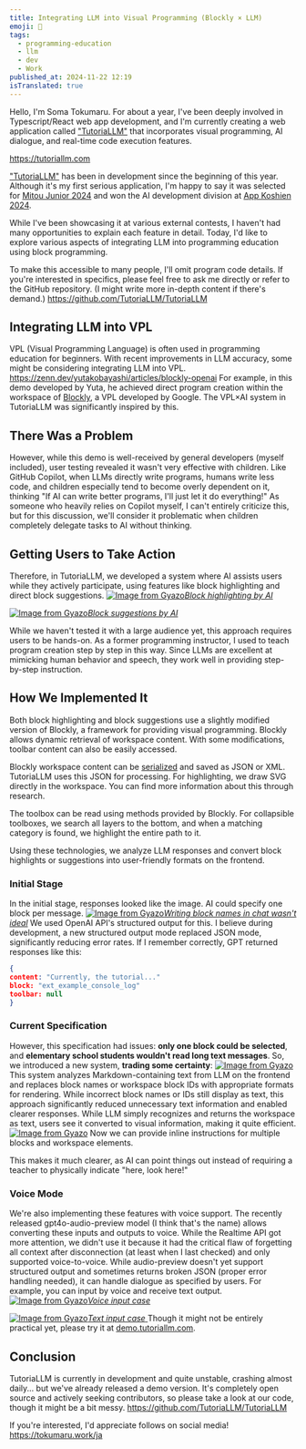 ```yaml
---
title: Integrating LLM into Visual Programming (Blockly × LLM)
emoji: 🤖
tags:
  - programming-education
  - llm
  - dev
  - Work
published_at: 2024-11-22 12:19
isTranslated: true
---
```


Hello, I'm Soma Tokumaru. For about a year, I've been deeply involved in Typescript/React web app development, and I'm currently creating a web application called ["TutoriaLLM"](https://tutoriallm.com) that incorporates visual programming, AI dialogue, and real-time code execution features.

https://tutoriallm.com

["TutoriaLLM"](https://tutoriallm.com) has been in development since the beginning of this year. Although it's my first serious application, I'm happy to say it was selected for [Mitou Junior 2024](https://jr.mitou.org/projects/2024/tutoriallm) and won the AI development division at [App Koshien 2024](https://applikoshien.jp/).

While I've been showcasing it at various external contests, I haven't had many opportunities to explain each feature in detail. Today, I'd like to explore various aspects of integrating LLM into programming education using block programming.

To make this accessible to many people, I'll omit program code details. If you're interested in specifics, please feel free to ask me directly or refer to the GitHub repository. (I might write more in-depth content if there's demand.)
https://github.com/TutoriaLLM/TutoriaLLM

## Integrating LLM into VPL

VPL (Visual Programming Language) is often used in programming education for beginners. With recent improvements in LLM accuracy, some might be considering integrating LLM into VPL.
https://zenn.dev/yutakobayashi/articles/blockly-openai
For example, in this demo developed by Yuta, he achieved direct program creation within the workspace of [Blockly](https://developers.google.com/blockly?hl=ja), a VPL developed by Google. The VPL×AI system in TutoriaLLM was significantly inspired by this.

## There Was a Problem

However, while this demo is well-received by general developers (myself included), user testing revealed it wasn't very effective with children. Like GitHub Copilot, when LLMs directly write programs, humans write less code, and children especially tend to become overly dependent on it, thinking "If AI can write better programs, I'll just let it do everything!" As someone who heavily relies on Copilot myself, I can't entirely criticize this, but for this discussion, we'll consider it problematic when children completely delegate tasks to AI without thinking.

## Getting Users to Take Action

Therefore, in TutoriaLLM, we developed a system where AI assists users while they actively participate, using features like block highlighting and direct block suggestions.
[![Image from Gyazo](https://i.gyazo.com/31abfd751e0584aacefefdede66b9997.gif)_Block highlighting by AI_](https://gyazo.com/31abfd751e0584aacefefdede66b9997)

[![Image from Gyazo](https://i.gyazo.com/002a9d49d1a377a4bd9c23c09e3ef826.gif)_Block suggestions by AI_
](https://gyazo.com/002a9d49d1a377a4bd9c23c09e3ef826)

While we haven't tested it with a large audience yet, this approach requires users to be hands-on. As a former programming instructor, I used to teach program creation step by step in this way. Since LLMs are excellent at mimicking human behavior and speech, they work well in providing step-by-step instruction.

## How We Implemented It

Both block highlighting and block suggestions use a slightly modified version of Blockly, a framework for providing visual programming. Blockly allows dynamic retrieval of workspace content. With some modifications, toolbar content can also be easily accessed.

Blockly workspace content can be [serialized](https://developers.google.com/blockly/guides/configure/web/serialization) and saved as JSON or XML. TutoriaLLM uses this JSON for processing.
For highlighting, we draw SVG directly in the workspace. You can find more information about this through research.

The toolbox can be read using methods provided by Blockly. For collapsible toolboxes, we search all layers to the bottom, and when a matching category is found, we highlight the entire path to it.

Using these technologies, we analyze LLM responses and convert block highlights or suggestions into user-friendly formats on the frontend.

### Initial Stage

In the initial stage, responses looked like the image. AI could specify one block per message.
[![Image from Gyazo](https://i.gyazo.com/b9f7d8875b386a3fb282654fcd002bdc.png)_Writing block names in chat wasn't ideal_](https://gyazo.com/b9f7d8875b386a3fb282654fcd002bdc)
We used OpenAI API's structured output for this. I believe during development, a new structured output mode replaced JSON mode, significantly reducing error rates.
If I remember correctly, GPT returned responses like this:

```json
{
content: "Currently, the tutorial..."
block: "ext_example_console_log"
toolbar: null
}
```

### Current Specification

However, this specification had issues: **only one block could be selected**, and **elementary school students wouldn't read long text messages**.
So, we introduced a new system, **trading some certainty**:
[![Image from Gyazo](https://i.gyazo.com/0d17abba11d61c30241dcbb823768af5.png)](https://gyazo.com/0d17abba11d61c30241dcbb823768af5)
This system analyzes Markdown-containing text from LLM on the frontend and replaces block names or workspace block IDs with appropriate formats for rendering. While incorrect block names or IDs still display as text, this approach significantly reduced unnecessary text information and enabled clearer responses.
While LLM simply recognizes and returns the workspace as text, users see it converted to visual information, making it quite efficient.
[![Image from Gyazo](https://i.gyazo.com/5910b3783b04510b77b318d0705e478a.png)](https://gyazo.com/5910b3783b04510b77b318d0705e478a)
Now we can provide inline instructions for multiple blocks and workspace elements.

This makes it much clearer, as AI can point things out instead of requiring a teacher to physically indicate "here, look here!"

### Voice Mode

We're also implementing these features with voice support.
The recently released gpt4o-audio-preview model (I think that's the name) allows converting these inputs and outputs to voice.
While the Realtime API got more attention, we didn't use it because it had the critical flaw of forgetting all context after disconnection (at least when I last checked) and only supported voice-to-voice.
While audio-preview doesn't yet support structured output and sometimes returns broken JSON (proper error handling needed), it can handle dialogue as specified by users. For example, you can input by voice and receive text output.
[![Image from Gyazo](https://i.gyazo.com/0670ec2f53d2d882f842b53804275926.jpg)_Voice input case_](https://gyazo.com/0670ec2f53d2d882f842b53804275926)

[![Image from Gyazo](https://i.gyazo.com/0abdd3a3e228a0e237de5abd1b143315.jpg)_Text input case_
](https://gyazo.com/0abdd3a3e228a0e237de5abd1b143315)
Though it might not be entirely practical yet, please try it at [demo.tutoriallm.com](https://demo.tutoriallm.com).

## Conclusion

TutoriaLLM is currently in development and quite unstable, crashing almost daily... but we've already released a demo version. It's completely open source and actively seeking contributors, so please take a look at our code, though it might be a bit messy.
https://github.com/TutoriaLLM/TutoriaLLM

If you're interested, I'd appreciate follows on social media!
https://tokumaru.work/ja
